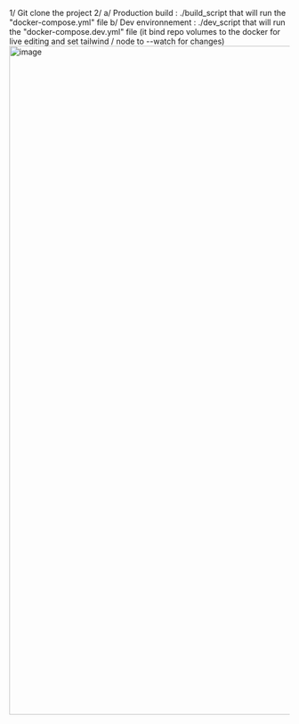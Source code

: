 1/ Git clone the project
2/
  a/ Production build :  ./build_script that will run the "docker-compose.yml" file
  b/ Dev environnement : ./dev_script that will run the "docker-compose.dev.yml" file (it bind repo volumes to the docker for live editing and set tailwind / node to --watch for changes)
<img width="1150" height="1200" alt="image" src="https://github.com/user-attachments/assets/af76b11c-b0f2-45bb-a33e-5e08eed2ba75" />
